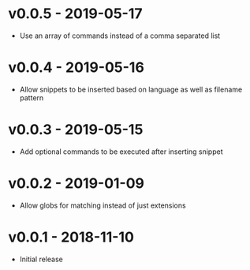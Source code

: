 # v0.0.5 - 2019-05-17
- Use an array of commands instead of a comma separated list

# v0.0.4 - 2019-05-16
- Allow snippets to be inserted based on language as well as filename pattern

# v0.0.3 - 2019-05-15
- Add optional commands to be executed after inserting snippet

# v0.0.2 - 2019-01-09
- Allow globs for matching instead of just extensions

# v0.0.1 - 2018-11-10
- Initial release
